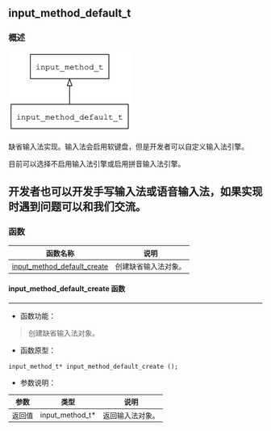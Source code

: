 ## input\_method\_default\_t
### 概述
![image](images/input_method_default_t_0.png)

缺省输入法实现。输入法会启用软键盘，但是开发者可以自定义输入法引擎。

目前可以选择不启用输入法引擎或启用拼音输入法引擎。

开发者也可以开发手写输入法或语音输入法，如果实现时遇到问题可以和我们交流。
----------------------------------
### 函数
<p id="input_method_default_t_methods">

| 函数名称 | 说明 | 
| -------- | ------------ | 
| <a href="#input_method_default_t_input_method_default_create">input\_method\_default\_create</a> | 创建缺省输入法对象。 |
#### input\_method\_default\_create 函数
-----------------------

* 函数功能：

> <p id="input_method_default_t_input_method_default_create">创建缺省输入法对象。

* 函数原型：

```
input_method_t* input_method_default_create ();
```

* 参数说明：

| 参数 | 类型 | 说明 |
| -------- | ----- | --------- |
| 返回值 | input\_method\_t* | 返回输入法对象。 |
